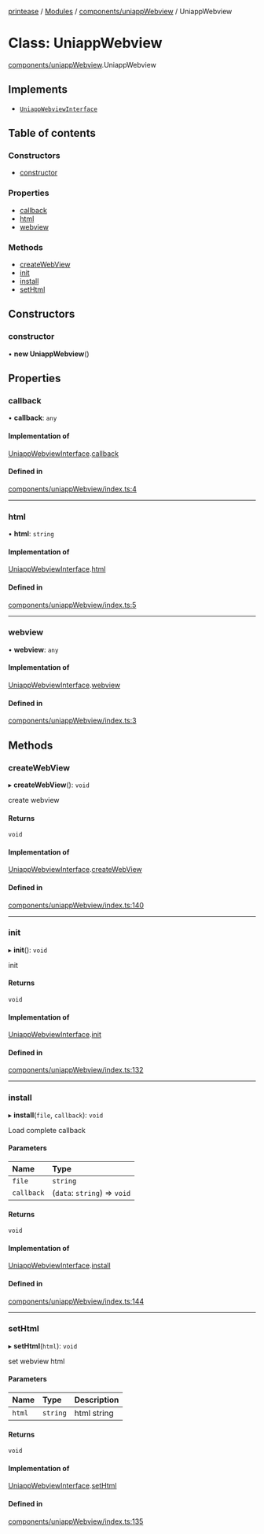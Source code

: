 [printease](../README.md) / [Modules](../modules.md) / [components/uniappWebview](../modules/components_uniappWebview.md) / UniappWebview

# Class: UniappWebview

[components/uniappWebview](../modules/components_uniappWebview.md).UniappWebview

## Implements

- [`UniappWebviewInterface`](../interfaces/interface_UniappWebview.UniappWebviewInterface.md)

## Table of contents

### Constructors

- [constructor](components_uniappWebview.UniappWebview.md#constructor)

### Properties

- [callback](components_uniappWebview.UniappWebview.md#callback)
- [html](components_uniappWebview.UniappWebview.md#html)
- [webview](components_uniappWebview.UniappWebview.md#webview)

### Methods

- [createWebView](components_uniappWebview.UniappWebview.md#createwebview)
- [init](components_uniappWebview.UniappWebview.md#init)
- [install](components_uniappWebview.UniappWebview.md#install)
- [setHtml](components_uniappWebview.UniappWebview.md#sethtml)

## Constructors

### constructor

• **new UniappWebview**()

## Properties

### callback

• **callback**: `any`

#### Implementation of

[UniappWebviewInterface](../interfaces/interface_UniappWebview.UniappWebviewInterface.md).[callback](../interfaces/interface_UniappWebview.UniappWebviewInterface.md#callback)

#### Defined in

[components/uniappWebview/index.ts:4](https://github.com/Liu-Jinshuai/printease/blob/ae17e8e/src/components/uniappWebview/index.ts#L4)

___

### html

• **html**: `string`

#### Implementation of

[UniappWebviewInterface](../interfaces/interface_UniappWebview.UniappWebviewInterface.md).[html](../interfaces/interface_UniappWebview.UniappWebviewInterface.md#html)

#### Defined in

[components/uniappWebview/index.ts:5](https://github.com/Liu-Jinshuai/printease/blob/ae17e8e/src/components/uniappWebview/index.ts#L5)

___

### webview

• **webview**: `any`

#### Implementation of

[UniappWebviewInterface](../interfaces/interface_UniappWebview.UniappWebviewInterface.md).[webview](../interfaces/interface_UniappWebview.UniappWebviewInterface.md#webview)

#### Defined in

[components/uniappWebview/index.ts:3](https://github.com/Liu-Jinshuai/printease/blob/ae17e8e/src/components/uniappWebview/index.ts#L3)

## Methods

### createWebView

▸ **createWebView**(): `void`

create webview

#### Returns

`void`

#### Implementation of

[UniappWebviewInterface](../interfaces/interface_UniappWebview.UniappWebviewInterface.md).[createWebView](../interfaces/interface_UniappWebview.UniappWebviewInterface.md#createwebview)

#### Defined in

[components/uniappWebview/index.ts:140](https://github.com/Liu-Jinshuai/printease/blob/ae17e8e/src/components/uniappWebview/index.ts#L140)

___

### init

▸ **init**(): `void`

init

#### Returns

`void`

#### Implementation of

[UniappWebviewInterface](../interfaces/interface_UniappWebview.UniappWebviewInterface.md).[init](../interfaces/interface_UniappWebview.UniappWebviewInterface.md#init)

#### Defined in

[components/uniappWebview/index.ts:132](https://github.com/Liu-Jinshuai/printease/blob/ae17e8e/src/components/uniappWebview/index.ts#L132)

___

### install

▸ **install**(`file`, `callback`): `void`

Load complete callback

#### Parameters

| Name | Type |
| :------ | :------ |
| `file` | `string` |
| `callback` | (`data`: `string`) => `void` |

#### Returns

`void`

#### Implementation of

[UniappWebviewInterface](../interfaces/interface_UniappWebview.UniappWebviewInterface.md).[install](../interfaces/interface_UniappWebview.UniappWebviewInterface.md#install)

#### Defined in

[components/uniappWebview/index.ts:144](https://github.com/Liu-Jinshuai/printease/blob/ae17e8e/src/components/uniappWebview/index.ts#L144)

___

### setHtml

▸ **setHtml**(`html`): `void`

set webview html

#### Parameters

| Name | Type | Description |
| :------ | :------ | :------ |
| `html` | `string` | html string |

#### Returns

`void`

#### Implementation of

[UniappWebviewInterface](../interfaces/interface_UniappWebview.UniappWebviewInterface.md).[setHtml](../interfaces/interface_UniappWebview.UniappWebviewInterface.md#sethtml)

#### Defined in

[components/uniappWebview/index.ts:135](https://github.com/Liu-Jinshuai/printease/blob/ae17e8e/src/components/uniappWebview/index.ts#L135)
